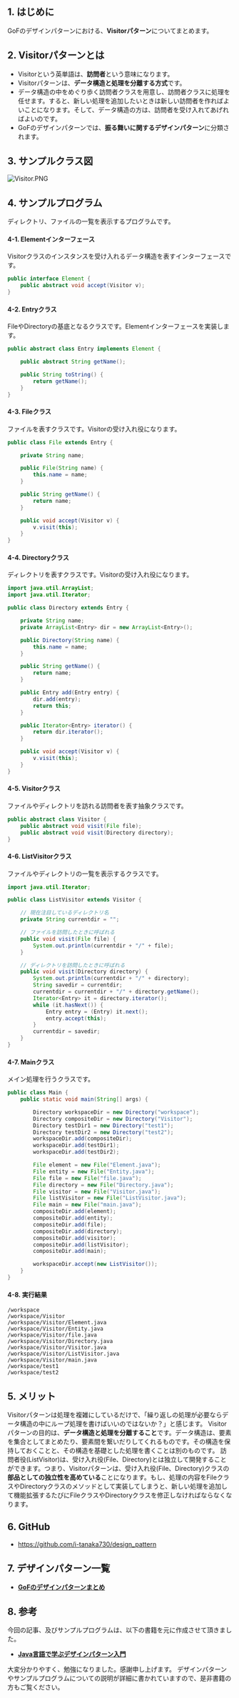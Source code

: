 ## 1. はじめに

GoFのデザインパターンにおける、**Visitorパターン**についてまとめます。

## 2. Visitorパターンとは
- Visitorという英単語は、**訪問者**という意味になります。
- Visitorパターンは、**データ構造と処理を分離する方式**です。
- データ構造の中をめぐり歩く訪問者クラスを用意し、訪問者クラスに処理を任せます。すると、新しい処理を追加したいときは新しい訪問者を作ればよいことになります。そして、データ構造の方は、訪問者を受け入れてあげればよいのです。
- GoFのデザインパターンでは、**振る舞いに関するデザインパターン**に分類されます。

## 3. サンプルクラス図
![Visitor.PNG](https://qiita-image-store.s3.amazonaws.com/0/247638/867c488f-2069-f6e8-7d93-fd9ad7b656df.png)

## 4. サンプルプログラム
ディレクトリ、ファイルの一覧を表示するプログラムです。

#### 4-1. Elementインターフェース
Visitorクラスのインスタンスを受け入れるデータ構造を表すインターフェースです。

```java:Element.java
public interface Element {
	public abstract void accept(Visitor v);
}
```

#### 4-2. Entryクラス
FileやDirectoryの基底となるクラスです。Elementインターフェースを実装します。

```java:Entry.java
public abstract class Entry implements Element {

	public abstract String getName();

	public String toString() {
		return getName();
	}
}
```

#### 4-3. Fileクラス
ファイルを表すクラスです。Visitorの受け入れ役になります。

```java:File.java
public class File extends Entry {

	private String name;

	public File(String name) {
		this.name = name;
	}

	public String getName() {
		return name;
	}

	public void accept(Visitor v) {
		v.visit(this);
	}
}
```

#### 4-4. Directoryクラス
ディレクトリを表すクラスです。Visitorの受け入れ役になります。

```java:Directory.java
import java.util.ArrayList;
import java.util.Iterator;

public class Directory extends Entry {

	private String name;
	private ArrayList<Entry> dir = new ArrayList<Entry>();

	public Directory(String name) {
		this.name = name;
	}

	public String getName() {
		return name;
	}

	public Entry add(Entry entry) {
		dir.add(entry);
		return this;
	}

	public Iterator<Entry> iterator() {
		return dir.iterator();
	}

	public void accept(Visitor v) {
		v.visit(this);
	}
}
```

#### 4-5. Visitorクラス
ファイルやディレクトリを訪れる訪問者を表す抽象クラスです。

```java:Visitor.java
public abstract class Visitor {
	public abstract void visit(File file);
	public abstract void visit(Directory directory);
}
```

#### 4-6. ListVisitorクラス
ファイルやディレクトリの一覧を表示するクラスです。

```java:ListVisitor.java
import java.util.Iterator;

public class ListVisitor extends Visitor {

	// 現在注目しているディレクトリ名
	private String currentdir = "";

	// ファイルを訪問したときに呼ばれる
	public void visit(File file) {
		System.out.println(currentdir + "/" + file);
	}

	// ディレクトリを訪問したときに呼ばれる
	public void visit(Directory directory) {
		System.out.println(currentdir + "/" + directory);
		String savedir = currentdir;
		currentdir = currentdir + "/" + directory.getName();
		Iterator<Entry> it = directory.iterator();
		while (it.hasNext()) {
			Entry entry = (Entry) it.next();
			entry.accept(this);
		}
		currentdir = savedir;
	}
}
```

#### 4-7. Mainクラス
メイン処理を行うクラスです。

```java:Main.java
public class Main {
	public static void main(String[] args) {

		Directory workspaceDir = new Directory("workspace");
		Directory compositeDir = new Directory("Visitor");
		Directory testDir1 = new Directory("test1");
		Directory testDir2 = new Directory("test2");
		workspaceDir.add(compositeDir);
		workspaceDir.add(testDir1);
		workspaceDir.add(testDir2);

		File element = new File("Element.java");
		File entity = new File("Entity.java");
		File file = new File("file.java");
		File directory = new File("Directory.java");
		File visitor = new File("Visitor.java");
		File listVisitor = new File("ListVisitor.java");
		File main = new File("main.java");
		compositeDir.add(element);
		compositeDir.add(entity);
		compositeDir.add(file);
		compositeDir.add(directory);
		compositeDir.add(visitor);
		compositeDir.add(listVisitor);
		compositeDir.add(main);

		workspaceDir.accept(new ListVisitor());
	}
}
```

#### 4-8. 実行結果
```
/workspace
/workspace/Visitor
/workspace/Visitor/Element.java
/workspace/Visitor/Entity.java
/workspace/Visitor/file.java
/workspace/Visitor/Directory.java
/workspace/Visitor/Visitor.java
/workspace/Visitor/ListVisitor.java
/workspace/Visitor/main.java
/workspace/test1
/workspace/test2
```

## 5. メリット
Visitorパターンは処理を複雑にしているだけで、「繰り返しの処理が必要ならデータ構造の中にループ処理を書けばいいのではないか？」と感じます。
Visitorパターンの目的は、**データ構造と処理を分離すること**です。データ構造は、要素を集合としてまとめたり、要素間を繋いだりしてくれるものです。その構造を保持しておくことと、その構造を基礎とした処理を書くことは別のものです。
訪問者役(ListVisitor)は、受け入れ役(File、Directory)とは独立して開発することができます。つまり、Visitorパターンは、受け入れ役(File、Directory)クラスの**部品としての独立性を高めている**ことになります。もし、処理の内容をFileクラスやDirectoryクラスのメソッドとして実装してしまうと、新しい処理を追加して機能拡張するたびにFileクラスやDirectoryクラスを修正しなければならなくなります。

## 6. GitHub
- https://github.com/i-tanaka730/design_pattern

## 7. デザインパターン一覧
- [**GoFのデザインパターンまとめ**](https://qiita.com/i-tanaka730/items/c63c6c22abd1477e0ba0)

## 8. 参考
今回の記事、及びサンプルプログラムは、以下の書籍を元に作成させて頂きました。

- [**Java言語で学ぶデザインパターン入門**](
https://www.amazon.co.jp/%E5%A2%97%E8%A3%9C%E6%94%B9%E8%A8%82%E7%89%88Java%E8%A8%80%E8%AA%9E%E3%81%A7%E5%AD%A6%E3%81%B6%E3%83%87%E3%82%B6%E3%82%A4%E3%83%B3%E3%83%91%E3%82%BF%E3%83%BC%E3%83%B3%E5%85%A5%E9%96%80-%E7%B5%90%E5%9F%8E-%E6%B5%A9/dp/4797327030/ref=sr_1_1?ie=UTF8&qid=1549628781)

大変分かりやすく、勉強になりました。感謝申し上げます。
デザインパターンやサンプルプログラムについての説明が詳細に書かれていますので、是非書籍の方もご覧ください。
